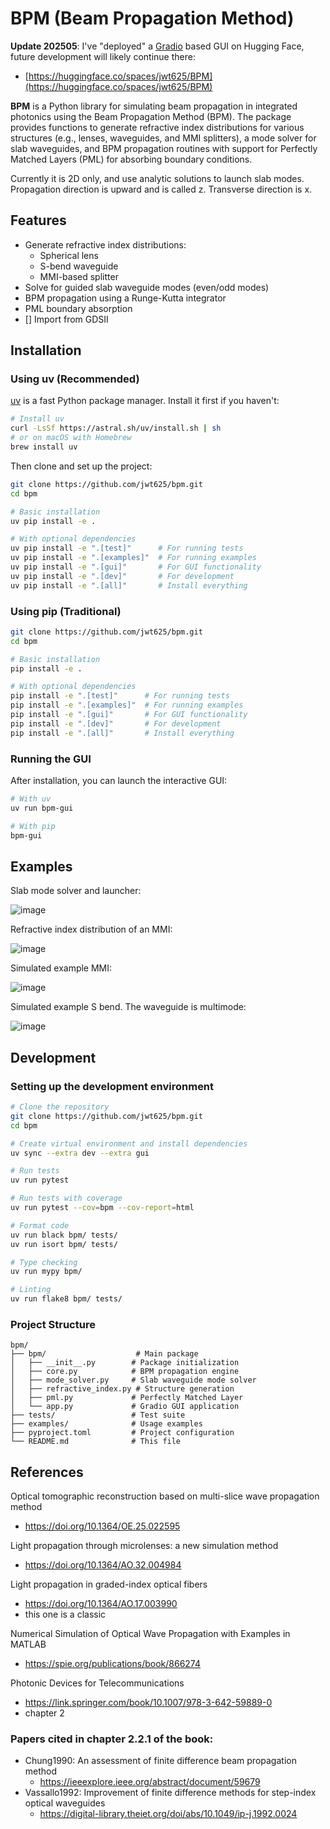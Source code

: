 # BPM (Beam Propagation Method)

**Update 202505**: I've "deployed" a [Gradio](https://www.gradio.app/) based GUI on Hugging Face, future development will likely continue there:
- [https://huggingface.co/spaces/jwt625/BPM](https://huggingface.co/spaces/jwt625/BPM)

**BPM** is a Python library for simulating beam propagation in integrated photonics using the Beam Propagation Method (BPM). The package provides functions to generate refractive index distributions for various structures (e.g., lenses, waveguides, and MMI splitters), a mode solver for slab waveguides, and BPM propagation routines with support for Perfectly Matched Layers (PML) for absorbing boundary conditions.

Currently it is 2D only, and use analytic solutions to launch slab modes. Propagation direction is upward and is called z. Transverse direction is x.

## Features

- Generate refractive index distributions:
  - Spherical lens
  - S-bend waveguide
  - MMI-based splitter
- Solve for guided slab waveguide modes (even/odd modes)
- BPM propagation using a Runge-Kutta integrator
- PML boundary absorption
- [] Import from GDSII

## Installation

### Using uv (Recommended)

[uv](https://github.com/astral-sh/uv) is a fast Python package manager. Install it first if you haven't:

```bash
# Install uv
curl -LsSf https://astral.sh/uv/install.sh | sh
# or on macOS with Homebrew
brew install uv
```

Then clone and set up the project:

```bash
git clone https://github.com/jwt625/bpm.git
cd bpm

# Basic installation
uv pip install -e .

# With optional dependencies
uv pip install -e ".[test]"      # For running tests
uv pip install -e ".[examples]"  # For running examples
uv pip install -e ".[gui]"       # For GUI functionality
uv pip install -e ".[dev]"       # For development
uv pip install -e ".[all]"       # Install everything
```

### Using pip (Traditional)

```bash
git clone https://github.com/jwt625/bpm.git
cd bpm

# Basic installation
pip install -e .

# With optional dependencies
pip install -e ".[test]"      # For running tests
pip install -e ".[examples]"  # For running examples
pip install -e ".[gui]"       # For GUI functionality
pip install -e ".[dev]"       # For development
pip install -e ".[all]"       # Install everything
```

### Running the GUI

After installation, you can launch the interactive GUI:

```bash
# With uv
uv run bpm-gui

# With pip
bpm-gui
```


## Examples

Slab mode solver and launcher:

![image](https://github.com/user-attachments/assets/5aad97f5-7521-431d-8578-9c7655831798)


Refractive index distribution of an MMI:

![image](https://github.com/user-attachments/assets/e15c0aac-7a6e-419b-9484-62c910e5ca1e)


Simulated example MMI:

![image](https://github.com/user-attachments/assets/d3ee4359-02d7-42cb-b568-d2f0eb55f7a0)


Simulated example S bend. The waveguide is multimode:

![image](https://github.com/user-attachments/assets/fdf6e0ba-5684-4312-8bb1-c2ab070e5de5)

## Development

### Setting up the development environment

```bash
# Clone the repository
git clone https://github.com/jwt625/bpm.git
cd bpm

# Create virtual environment and install dependencies
uv sync --extra dev --extra gui

# Run tests
uv run pytest

# Run tests with coverage
uv run pytest --cov=bpm --cov-report=html

# Format code
uv run black bpm/ tests/
uv run isort bpm/ tests/

# Type checking
uv run mypy bpm/

# Linting
uv run flake8 bpm/ tests/
```

### Project Structure

```
bpm/
├── bpm/                    # Main package
│   ├── __init__.py        # Package initialization
│   ├── core.py            # BPM propagation engine
│   ├── mode_solver.py     # Slab waveguide mode solver
│   ├── refractive_index.py # Structure generation
│   ├── pml.py             # Perfectly Matched Layer
│   └── app.py             # Gradio GUI application
├── tests/                 # Test suite
├── examples/              # Usage examples
├── pyproject.toml         # Project configuration
└── README.md              # This file
```




## References


Optical tomographic reconstruction based on multi-slice wave propagation method
- https://doi.org/10.1364/OE.25.022595

Light propagation through microlenses: a new simulation method
- https://doi.org/10.1364/AO.32.004984


Light propagation in graded-index optical fibers
- https://doi.org/10.1364/AO.17.003990
- this one is a classic


Numerical Simulation of Optical Wave Propagation with Examples in MATLAB
- https://spie.org/publications/book/866274

Photonic Devices for Telecommunications
- https://link.springer.com/book/10.1007/978-3-642-59889-0
- chapter 2

### Papers cited in chapter 2.2.1 of the book:

- Chung1990: An assessment of finite difference beam propagation method
	- https://ieeexplore.ieee.org/abstract/document/59679
- Vassallo1992: Improvement of finite difference methods for step-index optical waveguides
	- https://digital-library.theiet.org/doi/abs/10.1049/ip-j.1992.0024
